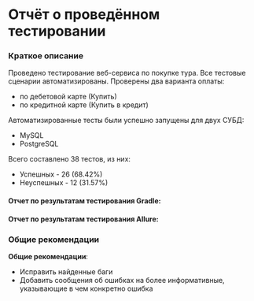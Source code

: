 # Отчёт о проведённом тестировании
### Краткое описание
Проведено тестирование веб-сервиса по покупке тура. Все тестовые сценарии автоматизированы. Проверены два варианта оплаты:
- по дебетовой карте (Купить)
- по кредитной карте (Купить в кредит)

Автоматизированные тесты были успешно запущены для двух СУБД:
- MySQL
- PostgreSQL

Всего составлено 38 тестов, из них:
- Успешных - 26 (68.42%)
- Неуспешных - 12 (31.57%)


#### Отчет по результатам тестирования Gradle:
 
 

#### Отчет по результатам тестирования Allure:
 
 

### Общие рекомендации

**Общие рекомендации**:
* Исправить найденные баги
* Добавить сообщения об ошибках на более информативные, указывающие в чем конкретно ошибка
